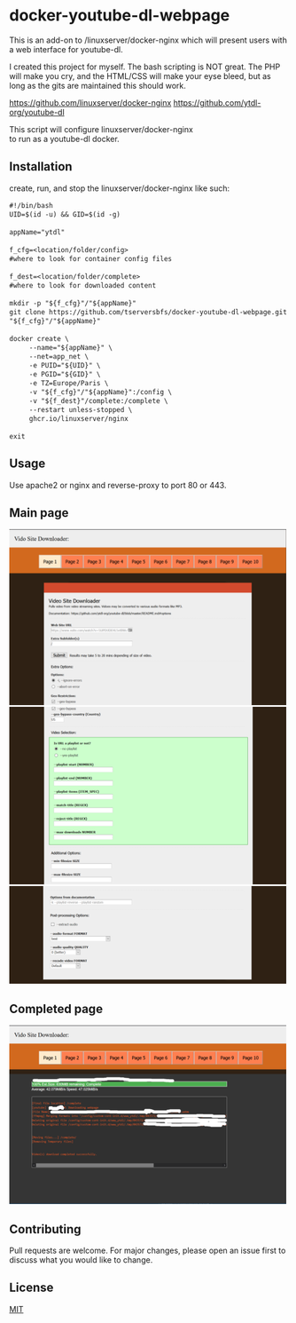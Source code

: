 # docker-youtube-dl-webpage

This is an add-on to /linuxserver/docker-nginx which will present users with a web interface for youtube-dl.

I created this project for myself. The bash scripting is NOT great. The PHP will make you cry,
and the HTML/CSS will make your eyse bleed, but as long as the gits are maintained this should work.

https://github.com/linuxserver/docker-nginx
https://github.com/ytdl-org/youtube-dl

This script will configure  linuxserver/docker-nginx  
to run as a youtube-dl docker.

## Installation

create, run, and stop the  linuxserver/docker-nginx 
like such:

```
#!/bin/bash
UID=$(id -u) && GID=$(id -g)

appName="ytdl"

f_cfg=<location/folder/config>
#where to look for container config files

f_dest=<location/folder/complete> 
#where to look for downloaded content

mkdir -p "${f_cfg}"/"${appName}"
git clone https://github.com/tserversbfs/docker-youtube-dl-webpage.git "${f_cfg}"/"${appName}"

docker create \
     --name="${appName}" \
     --net=app_net \
     -e PUID="${UID}" \
     -e PGID="${GID}" \
     -e TZ=Europe/Paris \
     -v "${f_cfg}"/"${appName}":/config \
     -v "${f_dest}"/complete:/complete \
     --restart unless-stopped \
     ghcr.io/linuxserver/nginx 

exit
```

## Usage

Use apache2 or nginx and reverse-proxy to port 80 or 443.

## Main page
![Screenshot](ytdl1.PNG)<br/>
![Screenshot](ytdl2.PNG)<br/>
![Screenshot](ytdl3.PNG)

## Completed page
![Screenshot](ytdl4.png)

## Contributing
Pull requests are welcome. For major changes, please open an issue first to discuss what you would like to change.

## License
[MIT](https://choosealicense.com/licenses/mit/)
